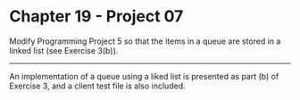 # Chapter 19 - Project 07

Modify Programming Project 5 so that the items in a queue are stored in a linked list (see Exercise 3(b)).

---

An implementation of a queue using a liked list is presented as part (b) of Exercise 3, and a client test file is also included.
